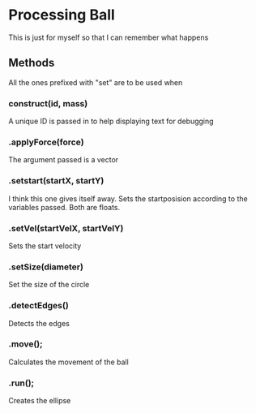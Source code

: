 # Processing Ball
This is just for myself so that I can remember what happens

## Methods
All the ones prefixed with "set" are to be used when

### construct(id, mass)
A unique ID is passed in to help displaying text for debugging

### .applyForce(force)
The argument passed is a vector

### .setstart(startX, startY)
I think this one gives itself away. Sets the startposision according to the variables passed. Both are floats.

### .setVel(startVelX, startVelY)
Sets the start velocity

### .setSize(diameter)
Set the size of the circle

### .detectEdges()
Detects the edges

### .move();
Calculates the movement of the ball

### .run();
Creates the ellipse
